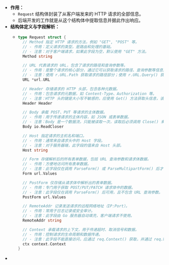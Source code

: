 - **作用：**
	- `Request` 结构体封装了从客户端发来的 HTTP 请求的全部信息。
	- 后端开发的工作就是从这个结构体中提取信息并据此作出响应。
- **结构体定义与字段解析：**
	- ```go
	  type Request struct {
	  	// Method 指定 HTTP 请求的方法，例如 "GET", "POST" 等。
	  	// - 作用：定义请求的类型，是路由和处理的基础。
	  	// - 注意：对于客户端请求，如果此字段为空，默认使用 "GET" 方法。
	  	Method string
	  
	  	// URL 代表请求的 URL，包含了请求的路径和查询参数等。
	  	// - 作用：是整个请求的核心部分，通过它可以获取请求的路径、查询参数等信息。
	  	// - 注意：使用 r.URL.Path 获取请求的路径部分；使用 r.URL.Query() 获取查询字符串，并通过 Get() 方法获取参数值。
	  	URL *url.URL
	  
	  	// Header 存储请求的 HTTP 头部，包含各种元数据。
	  	// - 作用：包含请求的元数据，如 Content-Type、Authorization 等。
	  	// - 注意：HTTP 头的键是大小写不敏感的，应使用 Get() 方法获取头信息，该方法会自动处理规范化。
	  	Header Header
	  
	  	// Body 承载 POST、PUT 等请求的主体数据。
	  	// - 作用：用于传递请求的主体内容，如 JSON 或表单数据。
	  	// - 注意：Body 是一个数据流，只能被读取一次，读取后必须调用 Close() 来释放资源。
	  	Body io.ReadCloser
	  
	  	// Host 指定请求的主机名和端口。
	  	// - 作用：通常来自请求头中的 Host 字段。
	  	// - 注意：对于服务器端，此字段的值来自 Host 头部。
	  	Host string
	  
	  	// Form 存储解析后的所有表单数据，包括 URL 查询参数和请求体数据。
	  	// - 作用：方便地访问所有表单数据。
	  	// - 注意：此字段仅在调用 ParseForm() 或 ParseMultipartForm() 后才可用。
	  	Form url.Values
	  
	  	// PostForm 仅存储从请求体中解析出的表单数据。
	  	// - 作用：专门用于获取 POST/PUT/PATCH 请求体中的数据。
	  	// - 注意：此字段仅在调用 ParseForm() 后可用，且不包含 URL 查询参数。
	  	PostForm url.Values
	  
	  	// RemoteAddr 记录发送请求的远程网络地址（IP:Port）。
	  	// - 作用：常用于日志记录或安全审计。
	  	// - 注意：此字段由 Go 服务器自动填充，客户端请求不使用。
	  	RemoteAddr string
	  
	  	// Context 承载请求的上下文，用于传递超时、取消信号和数据。
	  	// - 作用：控制请求的生命周期和数据传递。
	  	// - 注意：此字段不能直接访问，应通过 req.Context() 获取，并通过 req.WithContext() 创建副本。
	  	ctx context.Context
	  }
	  ```
-